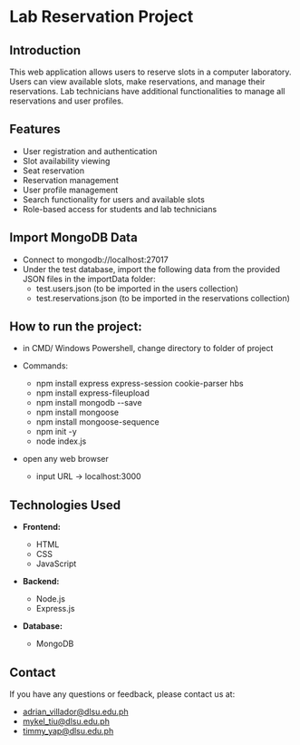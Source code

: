 
# Lab Reservation Project

## Introduction
This web application allows users to reserve slots in a computer laboratory. Users can view available slots, make reservations, and manage their reservations. Lab technicians have additional functionalities to manage all reservations and user profiles.

## Features
- User registration and authentication
- Slot availability viewing
- Seat reservation
- Reservation management
- User profile management
- Search functionality for users and available slots
- Role-based access for students and lab technicians

## Import MongoDB Data
- Connect to mongodb://localhost:27017
- Under the test database, import the following data from the provided JSON files in the importData folder:
	- test.users.json (to be imported in the users collection)
	- test.reservations.json (to be imported in the reservations collection)

## How to run the project:
- in CMD/ Windows Powershell, change directory to folder of project
- Commands: 

	- npm install express express-session cookie-parser hbs
	- npm install express-fileupload
	- npm install mongodb --save
	- npm install mongoose
	- npm install mongoose-sequence
	- npm init -y
	- node index.js

- open any web browser
	- input URL -> localhost:3000

## Technologies Used
- **Frontend:**
  - HTML
  - CSS
  - JavaScript

- **Backend:**
  - Node.js
  - Express.js

- **Database:**
  - MongoDB

## Contact
If you have any questions or feedback, please contact us at:
- adrian_villador@dlsu.edu.ph
- mykel_tiu@dlsu.edu.ph
- timmy_yap@dlsu.edu.ph
